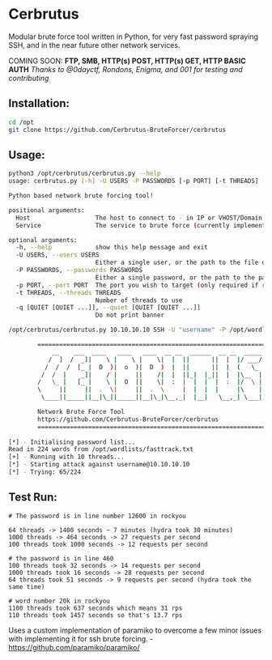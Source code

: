 # Cerbrutus
Modular brute force tool written in Python, for very fast password spraying SSH, and in the near future other network services.

COMING SOON: **FTP, SMB, HTTP(s) POST, HTTP(s) GET, HTTP BASIC AUTH**
*Thanks to @0dayctf, Rondons, Enigma, and 001 for testing and contributing*

## Installation:
```bash
cd /opt
git clone https://github.com/Cerbrutus-BruteForcer/cerbrutus
```

## Usage:
```bash
python3 /opt/cerbrutus/cerbrutus.py --help
usage: cerbrutus.py [-h] -U USERS -P PASSWORDS [-p PORT] [-t THREADS] [-q [QUIET [QUIET ...]]] Host Service

Python based network brute forcing tool!

positional arguments:
  Host                  The host to connect to - in IP or VHOST/Domain Name form
  Service               The service to brute force (currently implemented 'SSH')

optional arguments:
  -h, --help            show this help message and exit
  -U USERS, --users USERS
                        Either a single user, or the path to the file of users you wish to use
  -P PASSWORDS, --passwords PASSWORDS
                        Either a single password, or the path to the password list you wish to use
  -p PORT, --port PORT  The port you wish to target (only required if running on a non standard port)      
  -t THREADS, --threads THREADS
                        Number of threads to use
  -q [QUIET [QUIET ...]], --quiet [QUIET [QUIET ...]]
                        Do not print banner
```

```bash
/opt/cerbrutus/cerbrutus.py 10.10.10.10 SSH -U "username" -P /opt/wordlists/fasttrack.txt -t 10

        ================================================================
            __    ___  ____   ____   ____  __ __  ______  __ __  _____
           /  ]  /  _]|    \ |    \ |    \|  |  ||      ||  |  |/ ___/
          /  /  /  [_ |  D  )|  o  )|  D  )  |  ||      ||  |  (   \_
         /  /  |    _]|    / |     ||    /|  |  ||_|  |_||  |  |\__  |
        /   \_ |   [_ |    \ |  O  ||    \|  :  |  |  |  |  :  |/  \ |
        \     ||     ||  .  \|     ||  .  \     |  |  |  |     |\    |
         \____||_____||__|\_||_____||__|\_|\__,_|  |__|   \__,_| \___|

        Network Brute Force Tool
        https://github.com/Cerbrutus-BruteForcer/cerbrutus
        ================================================================
        
[*] - Initialising password list...
Read in 224 words from /opt/wordlists/fasttrack.txt
[+] - Running with 10 threads...
[*] - Starting attack against username@10.10.10.10
[*] - Trying: 65/224
```

## Test Run:
```text
# The password is in line number 12600 in rockyou

64 threads -> 1400 seconds ~ 7 minutes (hydra took 30 minutes)
1000 threads -> 464 seconds -> 27 requests per second
100 threads took 1000 seconds -> 12 requests per second 

# the password is in line 460 
100 threads took 32 seconds -> 14 requests per second
1000 threads took 16 seconds -> 28 requests per second
64 threads took 51 seconds -> 9 requests per second (hydra took the same time)

# word number 20k in rockyou
1100 threads took 637 seconds which means 31 rps
110 threads took 1457 seconds so that's 13.7 rps
```

Uses a custom implementation of paramiko to overcome a few minor issues with implementing it for ssh brute forcing. - https://github.com/paramiko/paramiko/
